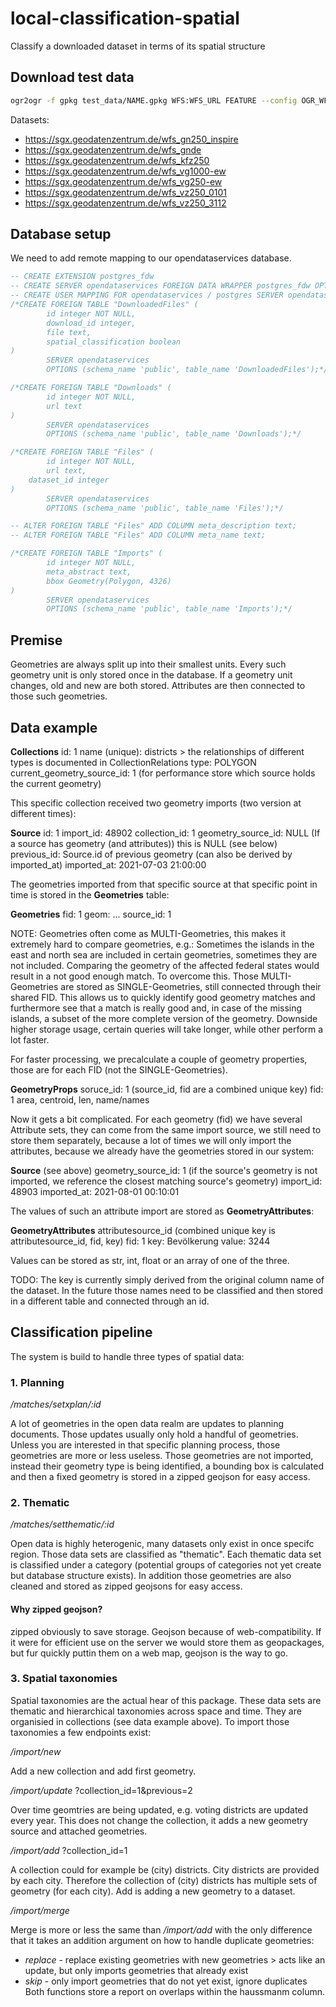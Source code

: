 # local-classification-spatial
Classify a downloaded dataset in terms of its spatial structure

## Download test data

```bash
ogr2ogr -f gpkg test_data/NAME.gpkg WFS:WFS_URL FEATURE --config OGR_WFS_PAGE_SIZE 1000
```

Datasets:

- https://sgx.geodatenzentrum.de/wfs_gn250_inspire
- https://sgx.geodatenzentrum.de/wfs_gnde
- https://sgx.geodatenzentrum.de/wfs_kfz250
- https://sgx.geodatenzentrum.de/wfs_vg1000-ew
- https://sgx.geodatenzentrum.de/wfs_vg250-ew
- https://sgx.geodatenzentrum.de/wfs_vz250_0101
- https://sgx.geodatenzentrum.de/wfs_vz250_3112

## Database setup

We need to add remote mapping to our opendataservices database.

```sql
-- CREATE EXTENSION postgres_fdw
-- CREATE SERVER opendataservices FOREIGN DATA WRAPPER postgres_fdw OPTIONS (host 'localhost', dbname 'opendataservices', port '5432');
-- CREATE USER MAPPING FOR opendataservices / postgres SERVER opendataservices OPTIONS (user 'opendataservices', password 'opendataservices');
/*CREATE FOREIGN TABLE "DownloadedFiles" (
        id integer NOT NULL,
        download_id integer,
		file text,
		spatial_classification boolean
)
        SERVER opendataservices
        OPTIONS (schema_name 'public', table_name 'DownloadedFiles');*/

/*CREATE FOREIGN TABLE "Downloads" (
        id integer NOT NULL,
        url text
)
        SERVER opendataservices
        OPTIONS (schema_name 'public', table_name 'Downloads');*/

/*CREATE FOREIGN TABLE "Files" (
        id integer NOT NULL,
        url text,
	dataset_id integer
)
        SERVER opendataservices
        OPTIONS (schema_name 'public', table_name 'Files');*/

-- ALTER FOREIGN TABLE "Files" ADD COLUMN meta_description text;
-- ALTER FOREIGN TABLE "Files" ADD COLUMN meta_name text;

/*CREATE FOREIGN TABLE "Imports" (
        id integer NOT NULL,
        meta_abstract text,
		bbox Geometry(Polygon, 4326)
)
        SERVER opendataservices
        OPTIONS (schema_name 'public', table_name 'Imports');*/
```

## Premise

Geometries are always split up into their smallest units. Every such geometry unit is only stored once in the database. If a geometry unit changes, old and new are both stored. Attributes are then connected to those such geometries.

## Data example

**Collections**
id: 1
name (unique): districts > the relationships of different types is documented in CollectionRelations
type: POLYGON
current_geometry_source_id: 1 (for performance store which source holds the current geometry)

This specific collection received two geometry imports (two version at different times):

**Source**
id: 1
import_id: 48902
collection_id: 1
geometry_source_id: NULL (If a source has geometry (and attributes)) this is NULL (see below)
previous_id: Source.id of previous geometry (can also be derived by imported_at)
imported_at: 2021-07-03 21:00:00

The geometries imported from that specific source at that specific point in time is stored in the **Geometries** table:

**Geometries**
fid: 1
geom: ...
source_id: 1

NOTE: Geometries often come as MULTI-Geometries, this makes it extremely hard to compare geometries, e.g.: Sometimes the islands in the east and north sea are included in certain geometries, sometimes they are not included. Comparing the geometry of the affected federal states would result in a not good enough match. To overcome this. Those MULTI-Geometries are stored as SINGLE-Geometries, still connected through their shared FID. This allows us to quickly identify good geometry matches and furthermore see that a match is really good and, in case of the missing islands, a subset of the more complete version of the geometry. Downside higher storage usage, certain queries will take longer, while other perform a lot faster.

For faster processing, we precalculate a couple of geometry properties, those are for each FID (not the SINGLE-Geometries).

**GeometryProps**
soruce_id: 1 (source_id, fid are a combined unique key)
fid: 1
area, centroid, len, name/names

Now it gets a bit complicated. For each geometry (fid) we have several Attribute sets, they can come from the same import source, we still need to store them separately, because a lot of times we will only import the attributes, because we already have the geometries stored in our system:

**Source**
(see above)
geometry_source_id: 1 (if the source's geometry is not imported, we reference the closest matching source's geometry)
import_id: 48903
imported_at: 2021-08-01 00:10:01

The values of such an attribute import are stored as **GeometryAttributes**:

**GeometryAttributes**
attributesource_id (combined unique key is attributesource_id, fid, key)
fid: 1
key: Bevölkerung
value: 3244

Values can be stored as str, int, float or an array of one of the three.

TODO: The key is currently simply derived from the original column name of the dataset. In the future those names need to be classified and then stored in a different table and connected through an id. 

## Classification pipeline

The system is build to handle three types of spatial data:

### 1. Planning

*/matches/setxplan/:id*

A lot of geometries in the open data realm are updates to planning documents. Those updates usually only hold a handful of geometries. Unless you are interested in that specific planning process, those geometries are more or less useless. Those geometries are not imported, instead their geometry type is being identified, a bounding box is calculated and then a fixed geometry is stored in a zipped geojson for easy access.

### 2. Thematic

*/matches/setthematic/:id*

Open data is highly heterogenic, many datasets only exist in once specifc region. Those data sets are classified as "thematic". Each thematic data set is classified under a category (potential groups of categories not yet create but database structure exists). In addition those geometries are also cleaned and stored as zipped geojsons for easy access.

#### Why zipped geojson?

zipped obviously to save storage. Geojson because of web-compatibility. If it were for efficient use on the server we would store them as geopackages, but fur quickly puttin them on a web map, geojson is the way to go.

### 3. Spatial taxonomies

Spatial taxonomies are the actual hear of this package. These data sets are thematic and hierarchical taxonomies across space and time. They are organisied in collections (see data example above). To import those taxonomies a few endpoints exist:

*/import/new*

Add a new collection and add first geometry.

*/import/update* ?collection_id=1&previous=2

Over time geomtries are being updated, e.g. voting districts are updated every year.
This does not change the collection, it adds a new geometry source and attached geometries.

*/import/add* ?collection_id=1

A collection could for example be (city) districts. City districts are provided by each city. Therefore the collection of (city) districts has multiple sets of geometry (for each city).
Add is adding a new geometry to a dataset.

*/import/merge*

Merge is more or less the same than */import/add* with the only difference that it takes an addition argument on how to handle duplicate geometries:
- *replace* - replace existing geometries with new geometries > acts like an update, but only imports geometries that already exist
- *skip* - only import geometries that do not yet exist, ignore duplicates
Both functions store a report on overlaps within the haussmanm column.